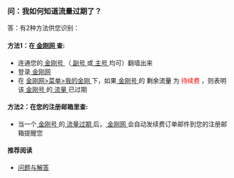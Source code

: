 ### 问：我如何知道流量过期了？
答：有2种方法供您识别：

#### 方法1：在[ 金刚网 ](https://a2zitpro.github.io/web/金刚中文网)查:

- 连通您的[ 金刚号 ](https://a2zitpro.github.io/web/金刚号)（[ 副号 ](https://a2zitpro.github.io/web/副号)或[ 主号 ](https://a2zitpro.github.io/web/主号)均可）翻墙出来
- 登录[ 金刚网 ](https://a2zitpro.github.io/web/金刚中文网)
- 在 [ 金刚网>菜单>我的金刚 ](https://www.atozitpro.net/zh/my-account/)下，如果[ 金刚号 ](https://a2zitpro.github.io/web/金刚号)的<font color="Black"> 剩余流量 </font> 为 <font color="Red"> 待续费 </font>，则表明该[ 金刚号 ](https://a2zitpro.github.io/web/金刚号)的[ 流量 ](https://a2zitpro.github.io/web/流量)已过期

#### 方法2：在您的注册邮箱里查:
- 当一个[ 金刚号 ](https://a2zitpro.github.io/web/金刚号)的[ 流量过期 ](https://a2zitpro.github.io/web/流量过直入)后，[ 金刚网 ](https://a2zitpro.github.io/web/金刚中文网)会自动发续费订单邮件到您的注册邮箱提醒您

#### 推荐阅读
- [问题与解答](https://a2zitpro.github.io/web/列表-问题与解答)

